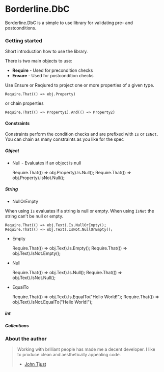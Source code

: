 # Borderline.DbC #

Borderline.DbC is a simple to use library for validating pre- and postconditions.

### Getting started ###

Short introduction how to use the library.

There is two main objects to use:

* **Require** - Used for precondition checks
* **Ensure** - Used for postcondition checks

Use Ensure or Reqiured to project one or more properties of a given type.

	Require.That(() => obj.Property)

or chain properties

	Require.That(() => Property1).And(() => Property2)

#### Constraints ####

Constraints perform the condition checks and are prefixed with `Is` or `IsNot`. You can chain as many constraints as you like for the spec

##### Object #####

* Null - Evaluates if an object is null

	Require.That(() => obj.Property).Is.Null();
	Require.That(() => obj.Property).IsNot.Null();

##### String #####

* NullOrEmpty 

When using `Is` evaluates if a string is null or empty. When using `IsNot` the string can't be null or empty.

	Require.That(() => obj.Text).Is.NullOrEmpty();
	Require.That(() => obj.Text).IsNot.NullOrEmpty();

* Empty

	Require.That(() => obj.Text).Is.Empty();
	Require.That(() => obj.Text).IsNot.Empty();

* Null

	Require.That(() => obj.Text).Is.Null();
	Require.That(() => obj.Text).IsNot.Null();

* EqualTo

	Require.That(() => obj.Text).Is.EqualTo("Hello World!");
	Require.That(() => obj.Text).IsNot.EqualTo("Hello World!");

##### int #####


##### Collections #####


### About the author ###

> Working with brilliant people has made me a decent developer. I like to produce clean and aesthetically appealing code.
> - [John Tjust](https://bitbucket.org/glufsaren)